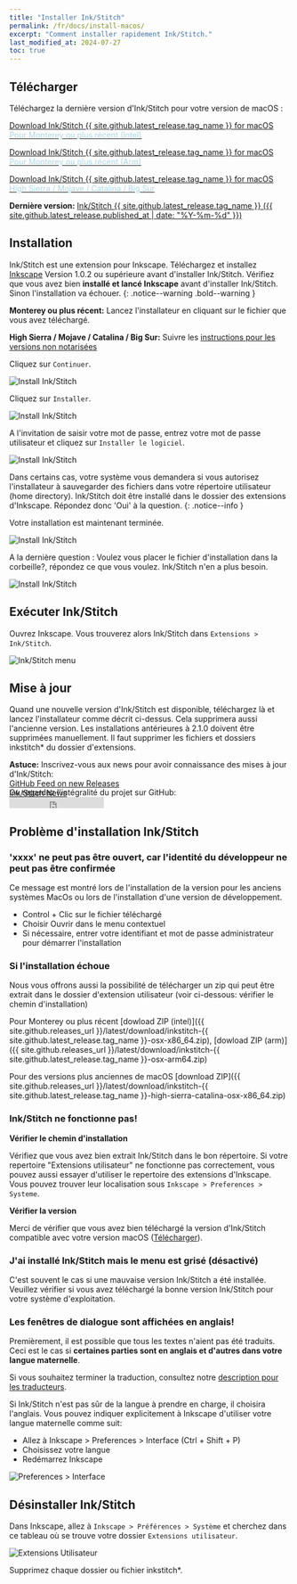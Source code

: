 ```yaml
---
title: "Installer Ink/Stitch"
permalink: /fr/docs/install-macos/
excerpt: "Comment installer rapidement Ink/Stitch."
last_modified_at: 2024-07-27
toc: true
---
```

## Télécharger

Téléchargez la dernière version d'Ink/Stitch pour votre version de macOS :

<p><a href="{{ site.github.releases_url }}/latest/download/inkstitch-{{ site.github.latest_release.tag_name }}-osx-x86_64.pkg" class="btn btn--info btn--large"><i class="fa fa-download " ></i> Download Ink/Stitch {{ site.github.latest_release.tag_name }} for macOS<br><span style="color:lightblue;"> Pour Monterey ou plus récent (Intel)</span></a></p>

<p><a href="{{ site.github.releases_url }}/latest/download/inkstitch-{{ site.github.latest_release.tag_name }}-osx-arm64.pkg" class="btn btn--info btn--large"><i class="fa fa-download " ></i> Download Ink/Stitch {{ site.github.latest_release.tag_name }} for macOS<br><span style="color:lightblue;"> Pour Monterey ou plus récent (Arm)</span></a></p>

<p><a href="{{ site.github.releases_url }}/latest/download/inkstitch-{{ site.github.latest_release.tag_name }}-high-sierra-catalina-osx-x86_64.pkg" class="btn btn--info btn--large"><i class="fa fa-download " ></i> Download Ink/Stitch {{ site.github.latest_release.tag_name }} for macOS<br><span style="color:lightblue;">High Sierra / Mojave / Catalina / Big Sur</span></a></p>

**Dernière version:** [Ink/Stitch {{ site.github.latest_release.tag_name }} ({{ site.github.latest_release.published_at | date: "%Y-%m-%d" }})](https://github.com/inkstitch/inkstitch/releases/latest)

## Installation

Ink/Stitch est une extension pour Inkscape. Téléchargez et installez  [Inkscape](https://inkscape.org/release/) Version 1.0.2 ou supérieure avant d'installer Ink/Stitch. Vérifiez que vous avez bien **installé et lancé Inkscape** avant d'installer Ink/Stitch. Sinon l'installation va échouer.
{: .notice--warning .bold--warning }

**Monterey ou plus récent:** Lancez l'installateur en cliquant sur le fichier que vous avez téléchargé.

**High Sierra / Mojave / Catalina / Big Sur:** Suivre les [instructions pour les versions non notarisées](#xxxx-ne-peut-pas-être-ouvert-car-lidentité-du-développeur-ne-peut-pas-être-confirmée)

Cliquez sur `Continuer`.

![Install Ink/Stitch](/assets/images/docs/fr/macos-install/installer01.png)

Cliquez sur `Installer`.

![Install Ink/Stitch](/assets/images/docs/fr/macos-install/installer02.png)

 A l'invitation de saisir votre mot de passe, entrez votre mot de passe utilisateur et cliquez sur `Installer le logiciel`.

![Install Ink/Stitch](/assets/images/docs/fr/macos-install/installer03.png)

Dans certains cas, votre système vous demandera si vous autorisez l'installateur à sauvegarder des fichiers dans votre répertoire utilisateur (home directory). Ink/Stitch doit être installé dans le dossier des extensions d'Inkscape. Répondez donc  'Oui'  à la question.
{: .notice--info }

Votre installation est maintenant terminée.

![Install Ink/Stitch](/assets/images/docs/fr/macos-install/installer04.png)

A la dernière question : Voulez vous placer le fichier d'installation dans la corbeille?, répondez ce que vous voulez. Ink/Stitch n'en a plus besoin.

![Install Ink/Stitch](/assets/images/docs/fr/macos-install/installer05.png)

## Exécuter Ink/Stitch

Ouvrez Inkscape. Vous trouverez alors Ink/Stitch dans `Extensions > Ink/Stitch`.

![Ink/Stitch menu](/assets/images/docs/fr/macos-install/inkstitch-extensions-menu.png)

## Mise à jour

Quand une nouvelle version d'Ink/Stitch est disponible, téléchargez là et lancez l'installateur comme décrit ci-dessus. Cela supprimera aussi l'ancienne version.
Les installations antérieures à 2.1.0 doivent être supprimées manuellement. Il faut supprimer les fichiers et dossiers inkstitch* du dossier d'extensions.

**Astuce:** Inscrivez-vous aux news pour avoir connaissance des mises à jour d'Ink/Stitch:<br />
 <i class="fas fa-fw fa-rss-square" aria-hidden="true" style="color: #ffb400;"></i> [GitHub Feed on new Releases](https://github.com/inkstitch/inkstitch/releases.atom)<br>
 <i class="fas fa-fw fa-rss-square" aria-hidden="true" style="color: #ffb400;"></i> [Ink/Stitch News](/feed.xml)<br />
{: .notice--info }

<p class="notice--info" style="margin-top: -3.5em !important;">Ou regardez l'intégralité du projet sur GitHub:<br /><iframe style="display: inline-block;" src="https://ghbtns.com/github-btn.html?user=inkstitch&repo=inkstitch&type=watch&count=true&v=2" frameborder="0" scrolling="0" width="170px" height="20px"></iframe></p>

## Problème d'installation Ink/Stitch

### 'xxxx' ne peut pas être ouvert, car l'identité du développeur ne peut pas être confirmée

Ce message est montré lors de l'installation de la version pour les anciens systèmes MacOs ou lors de l'installation d'une version de développement.

* Control + Clic  sur le fichier téléchargé
* Choisir Ouvrir dans le menu  contextuel
* Si nécessaire, entrer votre identifiant et mot de  passe administrateur pour démarrer l'installation

### Si l'installation échoue

Nous vous offrons aussi la possibilité de télécharger un zip qui peut être extrait dans le dossier d'extension utilisateur (voir ci-dessous: vérifier le chemin d'installation)

Pour Monterey ou plus récent [dowload ZIP (intel)]({{ site.github.releases_url }}/latest/download/inkstitch-{{ site.github.latest_release.tag_name }}-osx-x86_64.zip), [dowload ZIP (arm)]({{ site.github.releases_url }}/latest/download/inkstitch-{{ site.github.latest_release.tag_name }}-osx-arm64.zip)

Pour des versions plus anciennes de macOS [download ZIP]({{ site.github.releases_url }}/latest/download/inkstitch-{{ site.github.latest_release.tag_name }}-high-sierra-catalina-osx-x86_64.zip)

### Ink/Stitch ne fonctionne pas!

**Vérifier le chemin d'installation**

Vérifiez que vous avez bien extrait Ink/Stitch dans le bon répertoire. Si votre repertoire "Extensions utilisateur" ne fonctionne pas correctement, vous pouvez aussi essayer d'utiliser le repertoire des extensions d'Inkscape.
Vous pouvez trouver leur localisation sous `Inkscape > Preferences > Systeme`.

**Vérifier la  version**

Merci de vérifier que vous avez bien téléchargé la version d'Ink/Stitch compatible avec votre version macOS ([Télécharger](#télécharger)).

### J'ai installé Ink/Stitch mais le menu est grisé (désactivé)

C'est souvent le cas si une mauvaise version Ink/Stitch a été installée.
Veuillez vérifier si vous avez téléchargé la bonne version Ink/Stitch pour votre système d'exploitation.

### Les fenêtres de dialogue sont affichées en anglais!

Premièrement, il est possible que tous les textes n'aient pas été traduits. Ceci est le cas si **certaines parties sont en anglais et d'autres dans votre langue maternelle**.

Si vous souhaitez terminer la traduction, consultez notre [description pour les traducteurs](/developers/localize/).

Si Ink/Stitch n'est pas sûr de la langue à prendre en charge, il choisira l'anglais.
Vous pouvez indiquer explicitement à Inkscape d'utiliser votre langue maternelle comme suit:

  * Allez à Inkscape > Preferences > Interface (Ctrl + Shift + P)
  * Choisissez votre langue
  * Redémarrez Inkscape

![Preferences > Interface](/assets/images/docs/fr/preferences_language.png)

## Désinstaller Ink/Stitch

Dans Inkscape, allez à  `Inkscape > Préférences > Système` et cherchez dans ce tableau où se trouve votre dossier `Extensions utilisateur`.

![Extensions Utilisateur](/assets/images/docs/fr/extensions-folder-location-macos.jpg)

Supprimez chaque dossier ou fichier inkstitch*.
